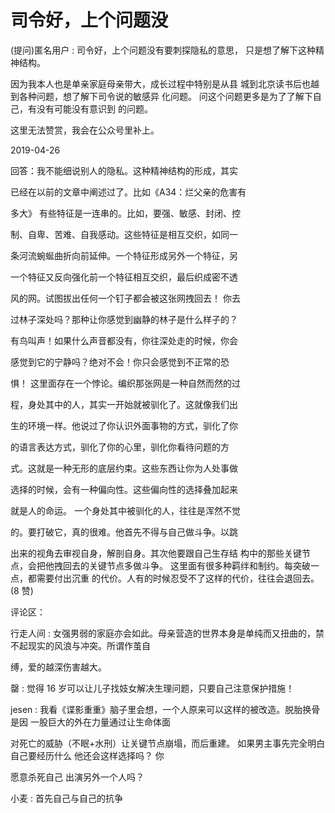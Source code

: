 # 司令好，上个问题没

(提问)匿名用户 : 司令好，上个问题没有要刺探隐私的意思， 只是想了解下这种精神结构。

因为我本人也是单亲家庭母亲带大，成长过程中特别是从县 城到北京读书后也越到各种问题，想了解下司令说的敏感异 化问题。 问这个问题更多是为了了解下自己，有没有可能没有意识到 的问题。

这里无法赞赏，我会在公众号里补上。

2019-04-26

回答：我不能细说别人的隐私。这种精神结构的形成，其实

已经在以前的文章中阐述过了。比如《A34：烂父亲的危害有

多大》 有些特征是一连串的。比如，要强、敏感、封闭、控

制、自卑、苦难、自我感动。这些特征是相互交织，如同一

条河流蜿蜒曲折向前延伸。一个特征形成另外一个特征，另

一个特征又反向强化前一个特征相互交织，最后织成密不透

风的网。试图拔出任何一个钉子都会被这张网拽回去！ 你去

过林子深处吗？那种让你感觉到幽静的林子是什么样子的？

有鸟叫声！如果什么声音都没有，你往深处走的时候，你会

感觉到它的宁静吗？绝对不会！你只会感觉到不正常的恐

惧！ 这里面存在一个悖论。编织那张网是一种自然而然的过

程，身处其中的人，其实一开始就被驯化了。这就像我们出

生的环境一样。他说过了你认识外面事物的方式，驯化了你

的语言表达方式，驯化了你的心里，驯化你看待问题的方

式。这就是一种无形的底层约束。这些东西让你为人处事做

选择的时候，会有一种偏向性。这些偏向性的选择叠加起来

就是人的命运。 一个身处其中被驯化的人，往往是浑然不觉

的。要打破它，真的很难。他首先不得与自己做斗争。以跳

出来的视角去审视自身，解剖自身。其次他要跟自己生存结 构中的那些关键节点，会把他拽回去的关键节点多做斗争。 这里面有很多种羁绊和制约。每突破一点，都需要付出沉重 的代价。人有的时候忍受不了这样的代价，往往会退回去。 (8 赞)

评论区：

行走人间 : 女强男弱的家庭亦会如此。母亲营造的世界本身是单纯而又扭曲的，禁不起现实的风浪与冲突。所谓作茧自

缚，爱的越深伤害越大。

罄 : 觉得 16 岁可以让儿子找妓女解决生理问题，只要自己注意保护措施！

jesen : 我看《谍影重重》脑子里会想，一个人原来可以这样的被改造。脱胎换骨是因 一股巨大的外在力量通过让生命体面

对死亡的威胁（不眠+水刑）让关键节点崩塌，而后重建。 如果男主事先完全明白自己要经历什么 他还会这样选择吗？ 你

愿意杀死自己 出演另外一个人吗？

小麦 : 首先自己与自己的抗争